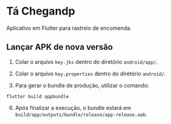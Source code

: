 # Tá Chegandp

Aplicativo em Flutter para rastreio de encomenda.

## Lançar APK de nova versão

1. Colar o arquivo `key.jks` dentro do diretório `android/app/`.

2. Colar o arquivo `key.properties` dentro do diretório `android/`.

3. Para gerar o bundle de produção, utilizar o comando:

```shell
flutter build appbundle
```

6. Após finalizar a execução, o bundle estará em `build/app/outputs/bundle/release/app-release.aab`.
